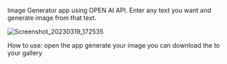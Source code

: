Image Generator app using OPEN AI API.
Enter any text you want and generate image from that text.

![Screenshot_20230319_172535]()


How to use:
open the app 
generate your image 
you can download the to your gallery


